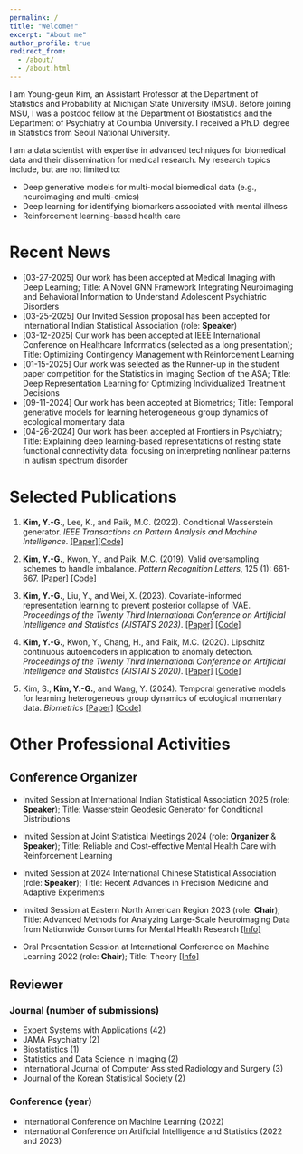 ```yaml
---
permalink: /
title: "Welcome!"
excerpt: "About me"
author_profile: true
redirect_from: 
  - /about/
  - /about.html
---
```


I am Young-geun Kim, an Assistant Professor at the Department of Statistics and Probability at Michigan State University (MSU). Before joining MSU, I was a postdoc fellow at the Department of Biostatistics and the Department of Psychiatry at Columbia University. I received a Ph.D. degree in Statistics from Seoul National University. 

I am a data scientist with expertise in advanced techniques for biomedical data and their dissemination for medical research. My research topics include, but are not limited to:
- Deep generative models for multi-modal biomedical data (e.g., neuroimaging and multi-omics)
- Deep learning for identifying biomarkers associated with mental illness
- Reinforcement learning-based health care

Recent News
======
- [03-27-2025] Our work has been accepted at Medical Imaging with Deep Learning; Title: A Novel GNN Framework Integrating Neuroimaging and Behavioral Information to Understand Adolescent Psychiatric Disorders
- [03-25-2025] Our Invited Session proposal has been accepted for International Indian Statistical Association (role: **Speaker**)
- [03-12-2025] Our work has been accepted at IEEE International Conference on Healthcare Informatics (selected as a long presentation); Title: Optimizing Contingency Management with Reinforcement Learning
- [01-15-2025] Our work was selected as the Runner-up in the student paper competition for the Statistics in Imaging Section of the ASA; Title: Deep Representation Learning for Optimizing Individualized Treatment Decisions
- [09-11-2024] Our work has been accepted at Biometrics; Title: Temporal generative models for learning heterogeneous group dynamics of ecological momentary data 
- [04-26-2024] Our work has been accepted at Frontiers in Psychiatry; Title: Explaining deep learning-based representations of resting state functional connectivity data: focusing on interpreting nonlinear patterns in autism spectrum disorder

Selected Publications
======
1. **Kim, Y.-G.**, Lee, K., and Paik, M.C. (2022). Conditional Wasserstein generator. *IEEE Transactions on Pattern Analysis and Machine Intelligence*. [[Paper]](https://ieeexplore.ieee.org/abstract/document/9944913)[[Code]](https://github.com/kyg0910/Conditional-Wasserstein-Generator)

2. **Kim, Y.-G.**, Kwon, Y., and Paik, M.C. (2019). Valid oversampling schemes to handle imbalance. *Pattern Recognition Letters*, 125 (1): 661-667. [[Paper]](https://doi.org/10.1016/j.patrec.2019.07.006) [[Code]](https://github.com/ykwon0407/valid-oversample)

3. **Kim, Y.-G.**, Liu, Y., and Wei, X. (2023). Covariate-informed representation learning to prevent posterior collapse of iVAE. *Proceedings of the Twenty Third International Conference on Artificial Intelligence and Statistics (AISTATS 2023)*. [[Paper]](https://proceedings.mlr.press/v206/kim23c/kim23c.pdf) [[Code]](https://github.com/kyg0910/CI-iVAE)

4. **Kim, Y.-G.**, Kwon, Y., Chang, H., and Paik, M.C. (2020). Lipschitz continuous autoencoders in application to anomaly detection. *Proceedings of the Twenty Third International Conference on Artificial Intelligence and Statistics (AISTATS 2020)*. [[Paper]](http://proceedings.mlr.press/v108/kim20c.html) [[Code]](https://github.com/kyg0910/Lipschitz-Continuous-Autoencoders-in-Application-to-Anomaly-Detection)

5. Kim, S., **Kim, Y.-G.**, and Wang, Y. (2024). Temporal generative models for learning heterogeneous group dynamics of ecological momentary data. *Biometrics* [[Paper]](https://academic.oup.com/biometrics/article/80/4/ujae115/7821109) [[Code]](https://academic.oup.com/biometrics/article/80/4/ujae115/7821109)

Other Professional Activities
======
## Conference Organizer
- Invited Session at International Indian Statistical Association 2025 (role: **Speaker**); Title: Wasserstein Geodesic Generator for Conditional Distributions

- Invited Session at Joint Statistical Meetings 2024 (role: **Organizer** & **Speaker**); Title: Reliable and Cost-effective Mental Health Care with Reinforcement Learning

- Invited Session at 2024 International Chinese Statistical Association (role: **Speaker**); Title: Recent Advances in Precision Medicine and Adaptive Experiments
  
- Invited Session at Eastern North American Region 2023 (role: **Chair**); Title: Advanced Methods for Analyzing Large-Scale Neuroimaging Data from Nationwide Consortiums for Mental Health Research [[Info]](https://www.enar.org/meetings/spring2023/program/Invited_Preliminary_Program.cfm)

- Oral Presentation Session at International Conference on Machine Learning 2022 (role: **Chair**); Title: Theory [[Info]](https://icml.cc/virtual/2022/session/20086)

## Reviewer 
### Journal (number of submissions)
- Expert Systems with Applications (42)
- JAMA Psychiatry (2)
- Biostatistics (1)
- Statistics and Data Science in Imaging (2)
- International Journal of Computer Assisted Radiology and Surgery (3)
- Journal of the Korean Statistical Society (2)

### Conference (year)
- International Conference on Machine Learning (2022)
- International Conference on Artificial Intelligence and Statistics (2022 and 2023)
